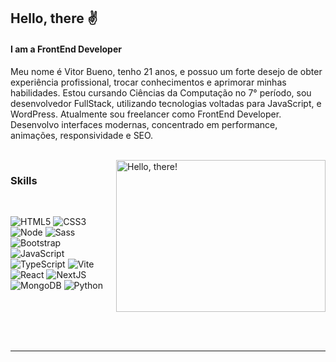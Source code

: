 ## Hello, there ✌

#### I am a FrontEnd Developer

Meu nome é Vitor Bueno, tenho 21 anos, e possuo um forte desejo de obter experiência profissional, trocar conhecimentos e aprimorar minhas habilidades. Estou cursando Ciências da Computação no 7° período, sou desenvolvedor FullStack, utilizando tecnologias voltadas para JavaScript, e WordPress. Atualmente sou freelancer como FrontEnd Developer. Desenvolvo interfaces modernas, concentrado em performance, animações, responsividade e SEO.

<br>

<a href="#">
<img src="https://media1.tenor.com/images/a7bd6b94430c1e66148d580209e377c5/tenor.gif?itemid=5043108" title="hello" width="335" height="243" align="right" alt="Hello, there!">
</a>


### Skills

<br>

![HTML5](https://img.shields.io/badge/-HTML5-232323?style=flat&labelColor=E34F26&logo=html5&logoColor=ffffff)
![CSS3](https://img.shields.io/badge/-CSS3-232323?style=flat&labelColor=1572B6&logo=css3&logoColor=ffffff)
![Node](https://img.shields.io/badge/-Node-232323?style=flat&labelColor=000000&logo=nodedotjs&logoColor=339933)
![Sass](https://img.shields.io/badge/-Sass-232323?style=flat&labelColor=CC6699&logo=sass&logoColor=ffffff)
![Bootstrap](https://img.shields.io/badge/-Bootstrap-232323?style=flat&labelColor=7952B3&logo=bootstrap&logoColor=ffffff)
![JavaScript](https://img.shields.io/badge/-JavaScript-232323?style=flat&labelColor=000000&logo=javascript&logoColor=F7DF1E)
![TypeScript](https://img.shields.io/badge/-TypeScript-232323?style=flat&labelColor=000000&logo=typescript&logoColor=3178C6)
![Vite](https://img.shields.io/badge/-Vite-232323?style=flat&labelColor=646CFF&logo=vite&logoColor=ffe330)
![React](https://img.shields.io/badge/-React-232323?style=flat&labelColor=61DAFB&logo=react&logoColor=000000)
![NextJS](https://img.shields.io/badge/-NextJS-232323?style=flat&labelColor=000000&logo=nextdotjs&logoColor=ffffff)
![MongoDB](https://img.shields.io/badge/-MongoDB-232323?style=flat&labelColor=47A248&logo=mongodb&logoColor=ffffff)
![Python](https://img.shields.io/badge/-Python-232323?style=flat&labelColor=000000&logo=python&logoColor=ffffff)


<br><br><br><br>

<hr>
